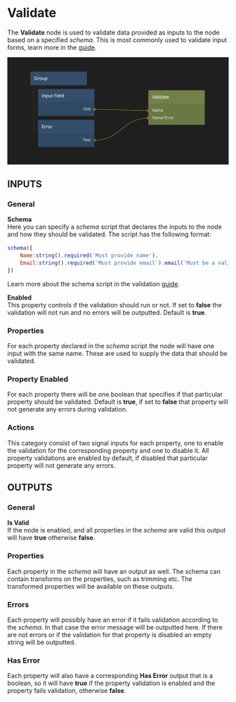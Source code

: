 # Validate

The **Validate** node is used to validate data provided as inputs to the node based on a specified _schema_. This is most commonly used to validate input forms, learn more in the [guide](/modules/validation/).

![](simple-validate.png ':class=img-size-l')

## INPUTS

### General

**Schema**  
Here you can specify a _schema_ script that declares the inputs to the node and how they should be validated. The script has the following format:

```javascript
schema({
    Name:string().required('Must provide name'),
    Email:string().required('Must provide email').email('Must be a valid email')
})
```

Learn more about the schema script in the validation [guide](/modules/validation/).

**Enabled**  
This property controls if the validation should run or not. If set to **false** the validation will not run and no errors will be outputted. Default is **true**.

### Properties
For each property declared in the _schema_ script the node will have one input with the same name. These are used to supply the data that should be validated.

### Property Enabled
For each property there will be one boolean that specifies if that particular property should be validated. Default is **true**, if set to **false** that property will not generate any errors during validation.

### Actions
This category consist of two signal inputs for each property, one to enable the validation for the corresponding property and one to disable it. All property validations are enabled by default, if disabled that particular property will not generate any errors.

## OUTPUTS

### General

**Is Valid**  
If the node is enabled, and all properties in the _schema_ are valid this output will have **true** otherwise **false**.

### Properties
Each property in the _schema_ will have an output as well. The schema can contain transforms on the properties, such as trimming etc. The transformed properties will be available on these outputs.

### Errors
Each property will possibly have an error if it fails validation according to the _schema_. In that case the error message will be outputted here. If there are not errors or if the validation for that property is disabled an empty string will be outputted.

### Has Error
Each property will also have a corresponding **Has Error** output that is a boolean, so it will have **true** if the property validation is enabled and the property fails validation, otherwise **false**.
